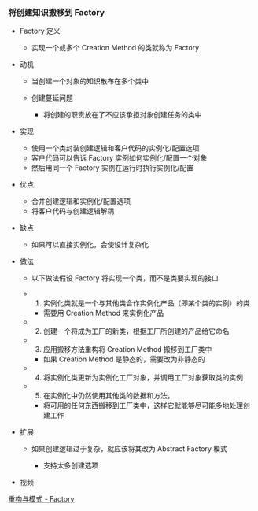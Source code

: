 
### 将创建知识搬移到 Factory

- Factory 定义

  - 实现一个或多个 Creation Method 的类就称为 Factory

- 动机

  - 当创建一个对象的知识散布在多个类中
  - 创建蔓延问题

    - 将创建的职责放在了不应该承担对象创建任务的类中

- 实现

  - 使用一个类封装创建逻辑和客户代码的实例化/配置选项
  - 客户代码可以告诉 Factory 实例如何实例化/配置一个对象
  - 然后用同一个 Factory 实例在运行时执行实例化/配置

- 优点

  - 合并创建逻辑和实例化/配置选项
  - 将客户代码与创建逻辑解耦

- 缺点

  - 如果可以直接实例化，会使设计复杂化

- 做法

  - 以下做法假设 Factory 将实现一个类，而不是类要实现的接口

  - 1. 实例化类就是一个与其他类合作实例化产品（即某个类的实例）的类

    - 需要用 Creation Method 来实例化产品

  - 2. 创建一个将成为工厂的新类，根据工厂所创建的产品给它命名

  - 3. 应用搬移方法重构将 Creation Method 搬移到工厂类中

    - 如果 Creation Method 是静态的，需要改为非静态的

  - 4. 将实例化类更新为实例化工厂对象，并调用工厂对象获取类的实例

  - 5. 在实例化中仍然使用其他类的数据和方法。

    - 将可用的任何东西搬移到工厂类中，这样它就能够尽可能多地处理创建工作

- 扩展

  - 如果创建逻辑过于复杂，就应该将其改为 Abstract Factory 模式

    - 支持太多创建选项
- 视频

[重构与模式 - Factory](https://www.bilibili.com/video/BV1X7411S7ho/)